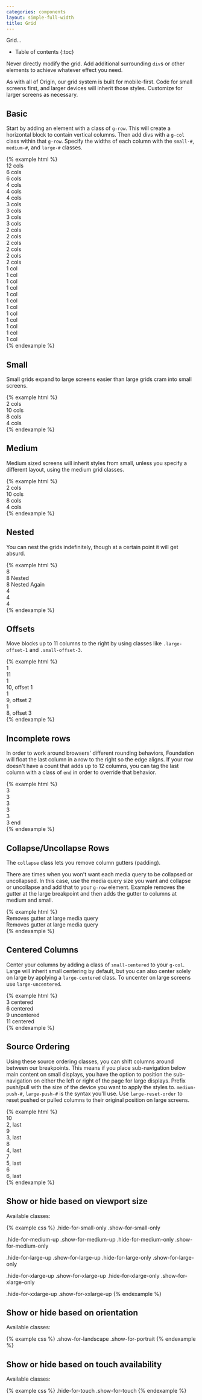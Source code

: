 ```yaml
---
categories: components
layout: simple-full-width
title: Grid
---
```


Grid...

* Table of contents
{:toc}

Never directly modify the grid. Add additional surrounding `div`s or other elements to achieve whatever effect you need.

As with all of Origin, our grid system is built for mobile-first. Code for small screens first, and larger devices will inherit those styles. Customize for larger screens as necessary.

## Basic
Start by adding an element with a class of `g-row`. This will create a horizontal block to contain vertical columns. Then add divs with a `g-col` class within that `g-row`. Specify the widths of each column with the `small-#`, `medium-#`, and `large-#` classes.

<div class="DocsExample DocsExample--grid">
{% example html %}
<div class="g-row">
  <div class="g-col">12 cols</div>
</div>
<div class="g-row">
  <div class="g-col medium-6">6 cols</div>
  <div class="g-col medium-6">6 cols</div>
</div>
<div class="g-row">
  <div class="g-col medium-4">4 cols</div>
  <div class="g-col medium-4">4 cols</div>
  <div class="g-col medium-4">4 cols</div>
</div>
<div class="g-row">
  <div class="g-col medium-3">3 cols</div>
  <div class="g-col medium-3">3 cols</div>
  <div class="g-col medium-3">3 cols</div>
  <div class="g-col medium-3">3 cols</div>
</div>
<div class="g-row">
  <div class="g-col medium-2">2 cols</div>
  <div class="g-col medium-2">2 cols</div>
  <div class="g-col medium-2">2 cols</div>
  <div class="g-col medium-2">2 cols</div>
  <div class="g-col medium-2">2 cols</div>
  <div class="g-col medium-2">2 cols</div>
</div>
<div class="g-row">
  <div class="g-col medium-1">1 col</div>
  <div class="g-col medium-1">1 col</div>
  <div class="g-col medium-1">1 col</div>
  <div class="g-col medium-1">1 col</div>
  <div class="g-col medium-1">1 col</div>
  <div class="g-col medium-1">1 col</div>
  <div class="g-col medium-1">1 col</div>
  <div class="g-col medium-1">1 col</div>
  <div class="g-col medium-1">1 col</div>
  <div class="g-col medium-1">1 col</div>
  <div class="g-col medium-1">1 col</div>
  <div class="g-col medium-1">1 col</div>
</div>
{% endexample %}
</div>


## Small
Small grids expand to large screens easier than large grids cram into small screens.

<div class="DocsExample DocsExample--grid">
{% example html %}
<div class="g-row">
  <div class="g-col small-2">2 cols</div>
  <div class="g-col small-10">10 cols</div>
</div>
<div class="g-row">
  <div class="g-col small-8">8 cols</div>
  <div class="g-col small-4">4 cols</div>
</div>
{% endexample %}
</div>


## Medium
Medium sized screens will inherit styles from small, unless you specify a different layout, using the medium grid classes.

<div class="DocsExample DocsExample--grid">
{% example html %}
<div class="g-row">
  <div class="g-col medium-2">2 cols</div>
  <div class="g-col medium-10">10 cols</div>
</div>
<div class="g-row">
  <div class="g-col medium-8">8 cols</div>
  <div class="g-col medium-4">4 cols</div>
</div>
{% endexample %}
</div>


## Nested
You can nest the grids indefinitely, though at a certain point it will get absurd.

<div class="DocsExample DocsExample--grid">
{% example html %}
<div class="g-row">
  <div class="g-col small-8">8
    <div class="g-row">
      <div class="g-col small-8">8 Nested
        <div class="g-row">
          <div class="g-col small-8">8 Nested Again</div>
          <div class="g-col small-4">4</div>
        </div>
      </div>
      <div class="g-col small-4">4</div>
    </div>
  </div>
  <div class="g-col small-4">4</div>
</div>
{% endexample %}
</div>


## Offsets
Move blocks up to 11 columns to the right by using classes like `.large-offset-1` and `.small-offset-3`.

<div class="DocsExample DocsExample--grid">
{% example html %}
<div class="g-row">
  <div class="g-col large-1">1</div>
  <div class="g-col large-11">11</div>
</div>
<div class="g-row">
  <div class="g-col large-1">1</div>
  <div class="g-col large-10 large-offset-1">10, offset 1</div>
</div>
<div class="g-row">
  <div class="g-col large-1">1</div>
  <div class="g-col large-9 large-offset-2">9, offset 2</div>
</div>
<div class="g-row">
  <div class="g-col large-1">1</div>
  <div class="g-col large-8 large-offset-3">8, offset 3</div>
</div>
{% endexample %}
</div>


## Incomplete rows
In order to work around browsers' different rounding behaviors, Foundation will float the last column in a row to the right so the edge aligns. If your row doesn't have a count that adds up to 12 columns, you can tag the last column with a class of `end` in order to override that behavior.

<div class="DocsExample DocsExample--grid">
{% example html %}
<div class="g-row">
  <div class="g-col medium-2">3</div>
  <div class="g-col medium-2">3</div>
  <div class="g-col medium-2">3</div>
</div>
<div class="g-row">
  <div class="g-col medium-2">3</div>
  <div class="g-col medium-2">3</div>
  <div class="g-col medium-2 end">3 end</div>
</div>
{% endexample %}
</div>


## Collapse/Uncollapse Rows
The `collapse` class lets you remove column gutters (padding).

There are times when you won't want each media query to be collapsed or uncollapsed. In this case, use the media query size you want and collapse or uncollapse and add that to your `g-row` element. Example removes the gutter at the large breakpoint and then adds the gutter to columns at medium and small.

<div class="DocsExample DocsExample--grid">
{% example html %}
<div class="g-row medium-uncollapse large-collapse">
  <div class="g-col small-6">
    Removes gutter at large media query
  </div>
  <div class="g-col small-6">
    Removes gutter at large media query
  </div>
</div>
{% endexample %}
</div>


## Centered Columns
Center your columns by adding a class of `small-centered` to your `g-col`. Large will inherit small centering by default, but you can also center solely on large by applying a `large-centered` class. To uncenter on large screens use `large-uncentered`.

<div class="DocsExample DocsExample--grid">
{% example html %}
<div class="g-row">
  <div class="g-col small-3 small-centered">3 centered</div>
</div>
<div class="g-row">
  <div class="g-col small-6 large-centered">6 centered</div>
</div>
<div class="g-row">
  <div class="g-col small-9 small-centered large-uncentered">9 uncentered</div>
</div>
<div class="g-row">
  <div class="g-col small-11 small-centered">11 centered</div>
</div>
{% endexample %}
</div>


## Source Ordering
Using these source ordering classes, you can shift columns around between our breakpoints. This means if you place sub-navigation below main content on small displays, you have the option to position the sub-navigation on either the left or right of the page for large displays. Prefix push/pull with the size of the device you want to apply the styles to. `medium-push-#`, `large-push-#` is the syntax you'll use. Use `large-reset-order` to reset pushed or pulled columns to their original position on large screens.

<div class="DocsExample DocsExample--grid DocsExample--grid--sourceOrder">
{% example html %}
<div class="g-row">
  <div class="g-col small-10 small-push-2">10</div>
  <div class="g-col small-2 small-pull-10">2, last</div>
</div>
<div class="g-row">
  <div class="g-col large-9 large-push-3">9</div>
  <div class="g-col large-3 large-pull-9">3, last</div>
</div>
<div class="g-row">
  <div class="g-col large-8 large-push-4">8</div>
  <div class="g-col large-4 large-pull-8">4, last</div>
</div>
<div class="g-row">
  <div class="g-col small-5 small-push-7 medium-7 medium-push-5">7</div>
  <div class="g-col small-7 small-pull-5 medium-5 medium-pull-7">5, last</div>
</div>
<div class="g-row">
  <div class="g-col medium-6 medium-push-6">6</div>
  <div class="g-col medium-6 medium-pull-6">6, last</div>
</div>
{% endexample %}
</div>


## Show or hide based on viewport size
Available classes:

<div class="DocsExample DocsExample--render--hidden">
{% example css %}
.hide-for-small-only
.show-for-small-only

.hide-for-medium-up
.show-for-medium-up
.hide-for-medium-only
.show-for-medium-only

.hide-for-large-up
.show-for-large-up
.hide-for-large-only
.show-for-large-only

.hide-for-xlarge-up
.show-for-xlarge-up
.hide-for-xlarge-only
.show-for-xlarge-only

.hide-for-xxlarge-up
.show-for-xxlarge-up
{% endexample %}
</div>


## Show or hide based on orientation
Available classes:

<div class="DocsExample DocsExample--render--hidden">
{% example css %}
.show-for-landscape
.show-for-portrait
{% endexample %}
</div>


## Show or hide based on touch availability
Available classes:

<div class="DocsExample DocsExample--render--hidden">
{% example css %}
.hide-for-touch
.show-for-touch
{% endexample %}
</div>
